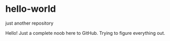 # hello-world
just another repository 

Hello! Just a complete noob here to GitHub. Trying to figure everything out.
